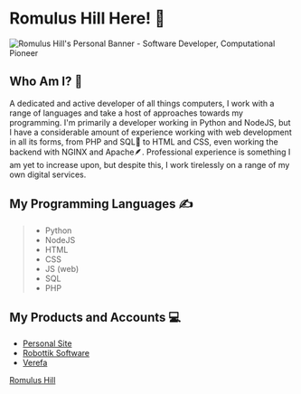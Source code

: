 # Romulus Hill Here! 👋

<img src="https://github.com/romulushill/romulushill/blob/5a554e5ef9a4708549371284ea8f5be88e3dcb12/Romulus%20Hill.png" alt="Romulus Hill's Personal Banner - Software Developer, Computational Pioneer">
<script src="https://platform.linkedin.com/badges/js/profile.js" async defer type="text/javascript"></script>

## Who Am I? 💁

A dedicated and active developer of all things computers, I work with a range of languages and take a host of approaches towards my programming. I'm primarily a developer working in Python and NodeJS, but I have a considerable amount of experience working with web development in all its forms, from PHP and SQL🐬 to HTML and CSS, even working the backend with NGINX and Apache🪶. Professional experience is something I am yet to increase upon, but despite this, I work tirelessly on a range of my own digital services.

## My Programming Languages ✍️
> - Python
> - NodeJS
> - HTML
> - CSS
> - JS (web)
> - SQL
> - PHP

## My Products and Accounts 💻


- <a href="https://romulushill.co.uk/">Personal Site</a>
- <a href="https://robottik.com/">Robottik Software</a>
- <a href="https://verefa.com/">Verefa</a>

<div class="badge-base LI-profile-badge" data-locale="en_US" data-size="large" data-theme="dark" data-type="HORIZONTAL" data-vanity="romulushill" data-version="v1"><a class="badge-base__link LI-simple-link" href="https://uk.linkedin.com/in/romulushill?trk=profile-badge">Romulus Hill</a></div>
              
